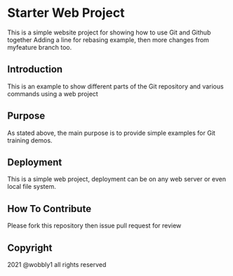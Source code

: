# Starter Web Project

This is a simple website project for showing how to use Git and Github together
Adding a line for rebasing example, then more changes from myfeature branch too.

## Introduction

This is an example to show different parts of the Git repository and various commands using a web project
## Purpose

As stated above, the main purpose is to provide simple examples for Git training demos.

## Deployment

This is a simple web project, deployment can be on any web server or even local file system.

## How To Contribute

Please fork this repository then issue pull request for review
## Copyright

2021 @wobbly1 all rights reserved